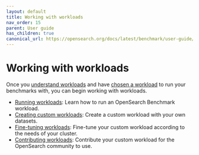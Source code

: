 ```yaml
---
layout: default
title: Working with workloads
nav_order: 15
parent: User guide
has_children: true
canonical_url: https://opensearch.org/docs/latest/benchmark/user-guide/working-with-workloads/index/
---
```


# Working with workloads

Once you [understand workloads]({{site.url}}{{site.baseurl}}/benchmark/user-guide/understanding-workloads/index/) and have [chosen a workload]({{site.url}}{{site.baseurl}}/benchmark/user-guide/understanding-workloads/choosing-a-workload/) to run your benchmarks with, you can begin working with workloads.

- [Running workloads]({{site.url}}{{site.baseurl}}/benchmark/user-guide/working-with-workloads/running-workloads/): Learn how to run an OpenSearch Benchmark workload.
- [Creating custom workloads]({{site.url}}{{site.baseurl}}/benchmark/user-guide/working-with-workloads/creating-custom-workloads/): Create a custom workload with your own datasets.
- [Fine-tuning workloads]({{site.url}}{{site.baseurl}}/benchmark/user-guide/working-with-workloads/finetune-workloads/): Fine-tune your custom workload according to the needs of your cluster.
- [Contributing workloads]({{site.url}}{{site.baseurl}}/benchmark/user-guide/working-with-workloads/contributing-workloads/): Contribute your custom workload for the OpenSearch community to use.